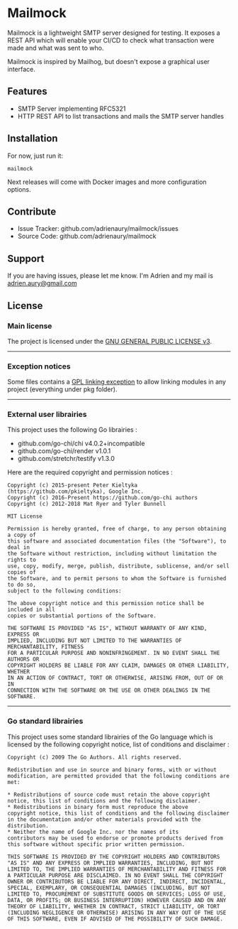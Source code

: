 Mailmock
========

Mailmock is a lightweight SMTP server designed for testing. It exposes a REST API which will enable your CI/CD to check what transaction were made and what was sent to who.

Mailmock is inspired by Mailhog, but doesn't expose a graphical user interface.

Features
--------

- SMTP Server implementing RFC5321
- HTTP REST API to list transactions and mails the SMTP server handles

Installation
------------

For now, just run it:

    mailmock

Next releases will come with Docker images and more configuration options.

Contribute
----------

- Issue Tracker: github.com/adrienaury/mailmock/issues
- Source Code: github.com/adrienaury/mailmock

Support
-------

If you are having issues, please let me know.
I'm Adrien and my mail is adrien.aury@gmail.com

License
-------

### Main license

The project is licensed under the [GNU GENERAL PUBLIC LICENSE v3](https://www.gnu.org/licenses/gpl-3.0.html).

---

### Exception notices

Some files contains a [GPL linking exception](https://en.wikipedia.org/wiki/GPL_linking_exception) to allow linking modules in any project (everything under pkg folder).

---

### External user librairies

This project uses the following Go librairies :
- github.com/go-chi/chi v4.0.2+incompatible
- github.com/go-chi/render v1.0.1
- github.com/stretchr/testify v1.3.0

Here are the required copyright and permission notices :

    Copyright (c) 2015-present Peter Kieltyka (https://github.com/pkieltyka), Google Inc.
    Copyright (c) 2016-Present https://github.com/go-chi authors
    Copyright (c) 2012-2018 Mat Ryer and Tyler Bunnell

    MIT License

    Permission is hereby granted, free of charge, to any person obtaining a copy of
    this software and associated documentation files (the "Software"), to deal in
    the Software without restriction, including without limitation the rights to
    use, copy, modify, merge, publish, distribute, sublicense, and/or sell copies of
    the Software, and to permit persons to whom the Software is furnished to do so,
    subject to the following conditions:

    The above copyright notice and this permission notice shall be included in all
    copies or substantial portions of the Software.

    THE SOFTWARE IS PROVIDED "AS IS", WITHOUT WARRANTY OF ANY KIND, EXPRESS OR
    IMPLIED, INCLUDING BUT NOT LIMITED TO THE WARRANTIES OF MERCHANTABILITY, FITNESS
    FOR A PARTICULAR PURPOSE AND NONINFRINGEMENT. IN NO EVENT SHALL THE AUTHORS OR
    COPYRIGHT HOLDERS BE LIABLE FOR ANY CLAIM, DAMAGES OR OTHER LIABILITY, WHETHER
    IN AN ACTION OF CONTRACT, TORT OR OTHERWISE, ARISING FROM, OUT OF OR IN
    CONNECTION WITH THE SOFTWARE OR THE USE OR OTHER DEALINGS IN THE SOFTWARE.

---

### Go standard librairies

This project uses some standard librairies of the Go language which is licensed by the following copyright notice, list of conditions and disclaimer :

    Copyright (c) 2009 The Go Authors. All rights reserved.

    Redistribution and use in source and binary forms, with or without
    modification, are permitted provided that the following conditions are
    met:

    * Redistributions of source code must retain the above copyright
    notice, this list of conditions and the following disclaimer.
    * Redistributions in binary form must reproduce the above
    copyright notice, this list of conditions and the following disclaimer
    in the documentation and/or other materials provided with the
    distribution.
    * Neither the name of Google Inc. nor the names of its
    contributors may be used to endorse or promote products derived from
    this software without specific prior written permission.

    THIS SOFTWARE IS PROVIDED BY THE COPYRIGHT HOLDERS AND CONTRIBUTORS
    "AS IS" AND ANY EXPRESS OR IMPLIED WARRANTIES, INCLUDING, BUT NOT
    LIMITED TO, THE IMPLIED WARRANTIES OF MERCHANTABILITY AND FITNESS FOR
    A PARTICULAR PURPOSE ARE DISCLAIMED. IN NO EVENT SHALL THE COPYRIGHT
    OWNER OR CONTRIBUTORS BE LIABLE FOR ANY DIRECT, INDIRECT, INCIDENTAL,
    SPECIAL, EXEMPLARY, OR CONSEQUENTIAL DAMAGES (INCLUDING, BUT NOT
    LIMITED TO, PROCUREMENT OF SUBSTITUTE GOODS OR SERVICES; LOSS OF USE,
    DATA, OR PROFITS; OR BUSINESS INTERRUPTION) HOWEVER CAUSED AND ON ANY
    THEORY OF LIABILITY, WHETHER IN CONTRACT, STRICT LIABILITY, OR TORT
    (INCLUDING NEGLIGENCE OR OTHERWISE) ARISING IN ANY WAY OUT OF THE USE
    OF THIS SOFTWARE, EVEN IF ADVISED OF THE POSSIBILITY OF SUCH DAMAGE.


